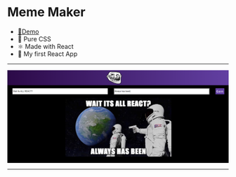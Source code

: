 # Meme Maker
- [🚀Demo](https://meme-react.netlify.app/)
- 💖 Pure CSS
- ⚛ Made with React
- 🥇 My first React App
***

<img align="center" src="https://github.com/abhiramready/React-Projects/blob/main/img/meme.PNG"/>

***

